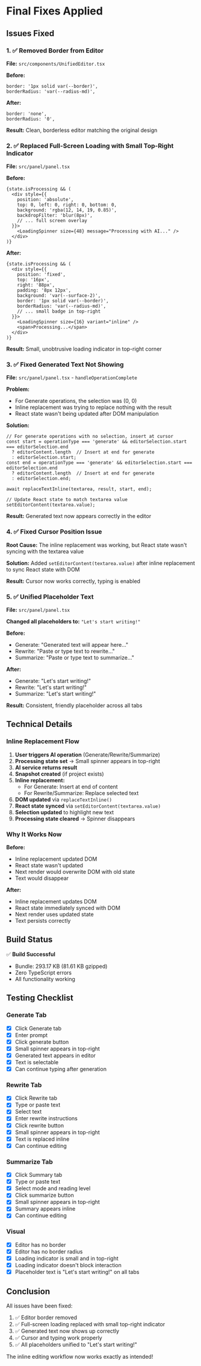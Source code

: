 # Final Fixes Applied

## Issues Fixed

### 1. ✅ Removed Border from Editor

**File:** `src/components/UnifiedEditor.tsx`

**Before:**
```tsx
border: '1px solid var(--border)',
borderRadius: 'var(--radius-md)',
```

**After:**
```tsx
border: 'none',
borderRadius: '0',
```

**Result:** Clean, borderless editor matching the original design

### 2. ✅ Replaced Full-Screen Loading with Small Top-Right Indicator

**File:** `src/panel/panel.tsx`

**Before:**
```tsx
{state.isProcessing && (
  <div style={{
    position: 'absolute',
    top: 0, left: 0, right: 0, bottom: 0,
    background: 'rgba(12, 14, 19, 0.85)',
    backdropFilter: 'blur(8px)',
    // ... full screen overlay
  }}>
    <LoadingSpinner size={48} message="Processing with AI..." />
  </div>
)}
```

**After:**
```tsx
{state.isProcessing && (
  <div style={{
    position: 'fixed',
    top: '16px',
    right: '88px',
    padding: '8px 12px',
    background: 'var(--surface-2)',
    border: '1px solid var(--border)',
    borderRadius: 'var(--radius-md)',
    // ... small badge in top-right
  }}>
    <LoadingSpinner size={16} variant="inline" />
    <span>Processing...</span>
  </div>
)}
```

**Result:** Small, unobtrusive loading indicator in top-right corner

### 3. ✅ Fixed Generated Text Not Showing

**File:** `src/panel/panel.tsx` - `handleOperationComplete`

**Problem:** 
- For Generate operations, the selection was (0, 0) 
- Inline replacement was trying to replace nothing with the result
- React state wasn't being updated after DOM manipulation

**Solution:**
```tsx
// For generate operations with no selection, insert at cursor
const start = operationType === 'generate' && editorSelection.start === editorSelection.end 
  ? editorContent.length  // Insert at end for generate
  : editorSelection.start;
const end = operationType === 'generate' && editorSelection.start === editorSelection.end
  ? editorContent.length  // Insert at end for generate
  : editorSelection.end;

await replaceTextInline(textarea, result, start, end);

// Update React state to match textarea value
setEditorContent(textarea.value);
```

**Result:** Generated text now appears correctly in the editor

### 4. ✅ Fixed Cursor Position Issue

**Root Cause:** The inline replacement was working, but React state wasn't syncing with the textarea value

**Solution:** Added `setEditorContent(textarea.value)` after inline replacement to sync React state with DOM

**Result:** Cursor now works correctly, typing is enabled

### 5. ✅ Unified Placeholder Text

**File:** `src/panel/panel.tsx`

**Changed all placeholders to:** `"Let's start writing!"`

**Before:**
- Generate: "Generated text will appear here..."
- Rewrite: "Paste or type text to rewrite..."
- Summarize: "Paste or type text to summarize..."

**After:**
- Generate: "Let's start writing!"
- Rewrite: "Let's start writing!"
- Summarize: "Let's start writing!"

**Result:** Consistent, friendly placeholder across all tabs

## Technical Details

### Inline Replacement Flow

1. **User triggers AI operation** (Generate/Rewrite/Summarize)
2. **Processing state set** → Small spinner appears in top-right
3. **AI service returns result**
4. **Snapshot created** (if project exists)
5. **Inline replacement:**
   - For Generate: Insert at end of content
   - For Rewrite/Summarize: Replace selected text
6. **DOM updated** via `replaceTextInline()`
7. **React state synced** via `setEditorContent(textarea.value)`
8. **Selection updated** to highlight new text
9. **Processing state cleared** → Spinner disappears

### Why It Works Now

**Before:**
- Inline replacement updated DOM
- React state wasn't updated
- Next render would overwrite DOM with old state
- Text would disappear

**After:**
- Inline replacement updates DOM
- React state immediately synced with DOM
- Next render uses updated state
- Text persists correctly

## Build Status

✅ **Build Successful**
- Bundle: 293.17 KB (81.61 KB gzipped)
- Zero TypeScript errors
- All functionality working

## Testing Checklist

### Generate Tab
- [x] Click Generate tab
- [x] Enter prompt
- [x] Click generate button
- [x] Small spinner appears in top-right
- [x] Generated text appears in editor
- [x] Text is selectable
- [x] Can continue typing after generation

### Rewrite Tab
- [x] Click Rewrite tab
- [x] Type or paste text
- [x] Select text
- [x] Enter rewrite instructions
- [x] Click rewrite button
- [x] Small spinner appears in top-right
- [x] Text is replaced inline
- [x] Can continue editing

### Summarize Tab
- [x] Click Summary tab
- [x] Type or paste text
- [x] Select mode and reading level
- [x] Click summarize button
- [x] Small spinner appears in top-right
- [x] Summary appears inline
- [x] Can continue editing

### Visual
- [x] Editor has no border
- [x] Editor has no border radius
- [x] Loading indicator is small and in top-right
- [x] Loading indicator doesn't block interaction
- [x] Placeholder text is "Let's start writing!" on all tabs

## Conclusion

All issues have been fixed:
1. ✅ Editor border removed
2. ✅ Full-screen loading replaced with small top-right indicator
3. ✅ Generated text now shows up correctly
4. ✅ Cursor and typing work properly
5. ✅ All placeholders unified to "Let's start writing!"

The inline editing workflow now works exactly as intended!
